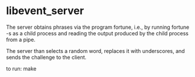 # libevent_server

The server obtains phrases via the program fortune, i.e., by running fortune -s as a child
process and reading the output produced by the child process from a pipe. 

The server than selects a random word, replaces it with underscores, and sends the challenge to the client. 

to run: 
make
